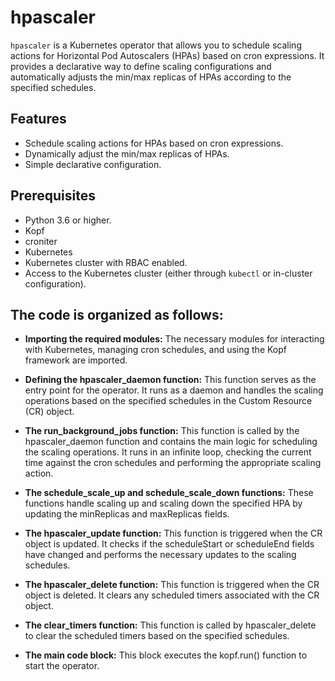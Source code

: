 # hpascaler

`hpascaler` is a Kubernetes operator that allows you to schedule scaling actions for Horizontal Pod Autoscalers (HPAs) based on cron expressions. It provides a declarative way to define scaling configurations and automatically adjusts the min/max replicas of HPAs according to the specified schedules.

## Features

- Schedule scaling actions for HPAs based on cron expressions.
- Dynamically adjust the min/max replicas of HPAs.
- Simple declarative configuration.

## Prerequisites

- Python 3.6 or higher.
- Kopf
- croniter
- Kubernetes 
- Kubernetes cluster with RBAC enabled.
- Access to the Kubernetes cluster (either through `kubectl` or in-cluster configuration).

## The code is organized as follows:

- **Importing the required modules:** The necessary modules for interacting with Kubernetes, managing cron schedules, and using the Kopf framework are imported.

- **Defining the hpascaler_daemon function:** This function serves as the entry point for the operator. It runs as a daemon and handles the scaling operations based on the specified schedules in the 
  Custom Resource (CR) object.

- **The run_background_jobs function:** This function is called by the hpascaler_daemon function and contains the main logic for scheduling the scaling operations. It runs in an infinite loop, checking 
  the current time against the cron schedules and performing the appropriate scaling action.

- **The schedule_scale_up and schedule_scale_down functions:** These functions handle scaling up and scaling down the specified HPA by updating the minReplicas and maxReplicas fields.

- **The hpascaler_update function:** This function is triggered when the CR object is updated. It checks if the scheduleStart or scheduleEnd fields have changed and performs the necessary updates to the 
  scaling schedules.

- **The hpascaler_delete function:** This function is triggered when the CR object is deleted. It clears any scheduled timers associated with the CR object.

- **The clear_timers function:** This function is called by hpascaler_delete to clear the scheduled timers based on the specified schedules.

- **The main code block:** This block executes the kopf.run() function to start the operator.

